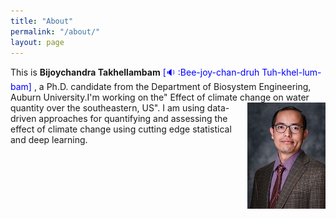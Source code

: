 ```yaml
---
title: "About"
permalink: "/about/"
layout: page
---
```


This is **Bijoychandra Takhellambam** <span style="color:blue"> [:sound: :Bee-joy-chan-druh Tuh-khel-lum-bam] </span>, a Ph.D. candidate from the Department of Biosystem Engineering, Auburn University.I'm working on the" Effect of climate change on water quantity over the southeastern, US".<img align="right" src="profile.jpg"> I am using data-driven approaches for quantifying and assessing the effect of climate change using cutting edge statistical and deep learning.


